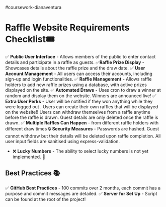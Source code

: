 ﻿#coursework-dianaventura

 # Raffle Website Requirements Checklist🎟️

✅ **Public User Interface** - Allows members of the public to enter contact details and participate in a raffle as guests. 
✅**Raffle Prize Display** - Showcases details about the raffle prize and the draw date. 
✅ **User Account Management** - All users can access their accounts, including sign-up and login functionalities.
✅ **Raffle Management** - Allows raffle holders to add new raffle prizes using a database, with active prizes displayed on the site. 
✅ **Automated Draws** - Uses cron to draw a winner at random and display them on the website. Winners are announced live! 
✅ **Extra User Perks** - User will be notified if they won anything while they were logged out . Users can create their own raffles that will be displayed on the website!! Users can withdraw themselves from a raffle anytime before the raffle is drawn. Guest details are only deleted once the raffle is drawn.
✅ **Multiple Raffles Can Happen** - from different raffle holders with different draw times
🔒 **Security Measures** - Passwords are hashed. Guest cannot withdraw but their details will be deleted upon raffle completion. All user input fields are sanitised using express-validation.

- ❌ **Lucky Numbers** - The ability to select lucky numbers is not yet implemented. 🚫

## Best Practices 📚

✅ **GitHub Best Practices** - 100 commits over 2 months, each commit has a purpose and commit messages are detailed.
✅ **Server for Set Up** - Script can be found at the root of the project! 



